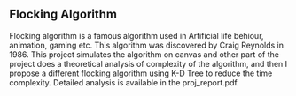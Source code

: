 ## Flocking Algorithm

Flocking algorithm is a famous algorithm used in Artificial life behiour, animation, gaming etc. This algorithm was discovered by Craig Reynolds in 1986. This project simulates the algorithm on canvas and other part of the project does a theoretical analysis of complexity of the algorithm, and then I propose a different flocking algorithm using K-D Tree to reduce the time complexity. Detailed analysis is available in the proj_report.pdf.
